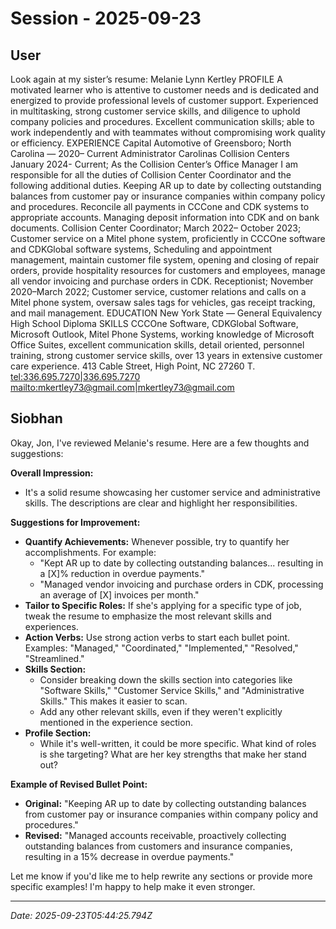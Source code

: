 # Session - 2025-09-23

## User
Look again at my sister’s resume: Melanie Lynn Kertley
PROFILE
A motivated learner who is attentive to customer needs and is dedicated and energized to
provide professional levels of customer support. Experienced in multitasking, strong
customer service skills, and diligence to uphold company policies and procedures.
Excellent communication skills; able to work independently and with teammates without
compromising work quality or efficiency.
EXPERIENCE
Capital Automotive of Greensboro; North Carolina — 2020– Current
Administrator Carolinas Collision Centers January 2024- Current; As the Collision
Center’s Office Manager I am responsible for all the duties of Collision Center Coordinator
and the following additional duties. Keeping AR up to date by collecting outstanding
balances from customer pay or insurance companies within company policy and
procedures. Reconcile all payments in CCCone and CDK systems to appropriate
accounts. Managing deposit information into CDK and on bank documents.
Collision Center Coordinator; March 2022– October 2023; Customer service on a Mitel
phone system, proficiently in CCCOne software and CDKGlobal software systems,
Scheduling and appointment management, maintain customer file system, opening and
closing of repair orders, provide hospitality resources for customers and employees,
manage all vendor invoicing and purchase orders in CDK.
Receptionist; November 2020–March 2022; Customer service, customer relations and
calls on a Mitel phone system, oversaw sales tags for vehicles, gas receipt tracking, and
mail management.
EDUCATION
New York State — General Equivalency High School Diploma
SKILLS
CCCOne Software, CDKGlobal Software, Microsoft Outlook, Mitel Phone Systems,
working knowledge of Microsoft Office Suites, excellent communication skills, detail
oriented, personnel training, strong customer service skills, over 13 years in extensive
customer care experience.
413 Cable Street, High Point, NC 27260 T. <tel:336.695.7270|336.695.7270>
<mailto:mkertley73@gmail.com|mkertley73@gmail.com>

## Siobhan
Okay, Jon, I've reviewed Melanie's resume. Here are a few thoughts and suggestions:

**Overall Impression:**

*   It's a solid resume showcasing her customer service and administrative skills. The descriptions are clear and highlight her responsibilities.

**Suggestions for Improvement:**

*   **Quantify Achievements:** Whenever possible, try to quantify her accomplishments. For example:
    *   "Kept AR up to date by collecting outstanding balances... resulting in a \[X]% reduction in overdue payments."
    *   "Managed vendor invoicing and purchase orders in CDK, processing an average of \[X] invoices per month."
*   **Tailor to Specific Roles:** If she's applying for a specific type of job, tweak the resume to emphasize the most relevant skills and experiences.
*   **Action Verbs:** Use strong action verbs to start each bullet point. Examples: "Managed," "Coordinated," "Implemented," "Resolved," "Streamlined."
*   **Skills Section:**
    *   Consider breaking down the skills section into categories like "Software Skills," "Customer Service Skills," and "Administrative Skills." This makes it easier to scan.
    *   Add any other relevant skills, even if they weren't explicitly mentioned in the experience section.
*   **Profile Section:**
    *   While it's well-written, it could be more specific. What kind of roles is she targeting? What are her key strengths that make her stand out?

**Example of Revised Bullet Point:**

*   **Original:** "Keeping AR up to date by collecting outstanding balances from customer pay or insurance companies within company policy and procedures."
*   **Revised:** "Managed accounts receivable, proactively collecting outstanding balances from customers and insurance companies, resulting in a 15% decrease in overdue payments."

Let me know if you'd like me to help rewrite any sections or provide more specific examples! I'm happy to help make it even stronger.


---
*Date: 2025-09-23T05:44:25.794Z*